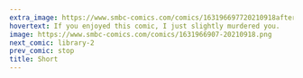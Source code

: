 ```yaml
---
extra_image: https://www.smbc-comics.com/comics/163196697720210918after.png
hovertext: If you enjoyed this comic, I just slightly murdered you.
image: https://www.smbc-comics.com/comics/1631966907-20210918.png
next_comic: library-2
prev_comic: stop
title: Short
---
```


